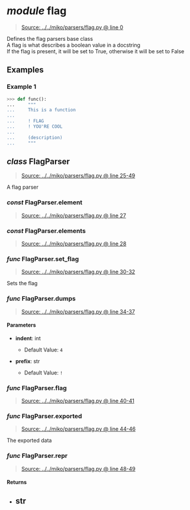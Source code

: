 # *module* **flag**

> [Source: ../../miko/parsers/flag.py @ line 0](../../miko/parsers/flag.py#L0)

Defines the flag parsers base class  
A flag is what describes a boolean value in a docstring  
If the flag is present, it will be set to True, otherwise it will be set to False

## Examples

### Example 1

```python
>>> def func():
...     """
...     This is a function
...
...     ! FLAG
...     ! YOU'RE COOL
...     
...     (description)
...     """
```

## *class* **FlagParser**

> [Source: ../../miko/parsers/flag.py @ line 25-49](../../miko/parsers/flag.py#L25-L49)

A flag parser

### *const* FlagParser.**element**

> [Source: ../../miko/parsers/flag.py @ line 27](../../miko/parsers/flag.py#L27)

### *const* FlagParser.**elements**

> [Source: ../../miko/parsers/flag.py @ line 28](../../miko/parsers/flag.py#L28)

### *func* FlagParser.**set_flag**

> [Source: ../../miko/parsers/flag.py @ line 30-32](../../miko/parsers/flag.py#L30-L32)

Sets the flag

### *func* FlagParser.**dumps**

> [Source: ../../miko/parsers/flag.py @ line 34-37](../../miko/parsers/flag.py#L34-L37)

#### Parameters

- **indent**: int
  - Default Value: `4`


- **prefix**: str
  - Default Value: `!`


### *func* FlagParser.**flag**

> [Source: ../../miko/parsers/flag.py @ line 40-41](../../miko/parsers/flag.py#L40-L41)

### *func* FlagParser.**exported**

> [Source: ../../miko/parsers/flag.py @ line 44-46](../../miko/parsers/flag.py#L44-L46)

The exported data

### *func* FlagParser.**__repr__**

> [Source: ../../miko/parsers/flag.py @ line 48-49](../../miko/parsers/flag.py#L48-L49)

#### Returns

- str
    - 
